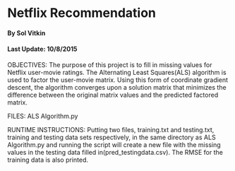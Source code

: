 # Netflix Recommendation
#### By Sol Vitkin
#### Last Update: 10/8/2015

OBJECTIVES: The purpose of this project is to fill in missing values for Netflix user-movie ratings. The Alternating Least Squares(ALS) algorithm is used to factor the user-movie matrix. Using this form of coordinate gradient descent, the algorithm converges upon a solution matrix that minimizes the difference between the original matrix values and the predicted factored matrix.

FILES: ALS Algorithm.py

RUNTIME INSTRUCTIONS: Putting two files, training.txt and testing.txt, training and testing data sets respectively, in the same directory as ALS Algorithm.py and running the script will create a new file with the missing values in the testing data filled in(pred_testingdata.csv). The RMSE for the training data is also printed.
